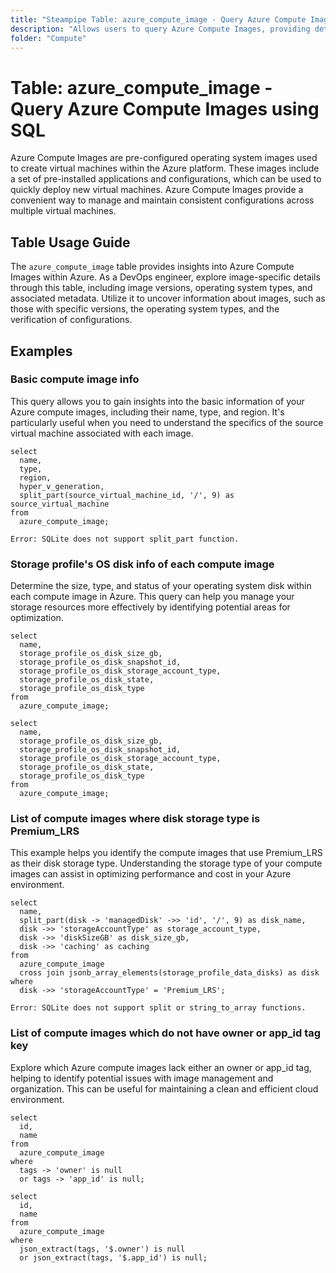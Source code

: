```yaml
---
title: "Steampipe Table: azure_compute_image - Query Azure Compute Images using SQL"
description: "Allows users to query Azure Compute Images, providing detailed information about the virtual machine images available in Azure."
folder: "Compute"
---
```


# Table: azure_compute_image - Query Azure Compute Images using SQL

Azure Compute Images are pre-configured operating system images used to create virtual machines within the Azure platform. These images include a set of pre-installed applications and configurations, which can be used to quickly deploy new virtual machines. Azure Compute Images provide a convenient way to manage and maintain consistent configurations across multiple virtual machines.

## Table Usage Guide

The `azure_compute_image` table provides insights into Azure Compute Images within Azure. As a DevOps engineer, explore image-specific details through this table, including image versions, operating system types, and associated metadata. Utilize it to uncover information about images, such as those with specific versions, the operating system types, and the verification of configurations.

## Examples

### Basic compute image info
This query allows you to gain insights into the basic information of your Azure compute images, including their name, type, and region. It's particularly useful when you need to understand the specifics of the source virtual machine associated with each image.

```sql+postgres
select
  name,
  type,
  region,
  hyper_v_generation,
  split_part(source_virtual_machine_id, '/', 9) as source_virtual_machine
from
  azure_compute_image;
```

```sql+sqlite
Error: SQLite does not support split_part function.
```

### Storage profile's OS disk info of each compute image
Determine the size, type, and status of your operating system disk within each compute image in Azure. This query can help you manage your storage resources more effectively by identifying potential areas for optimization.

```sql+postgres
select
  name,
  storage_profile_os_disk_size_gb,
  storage_profile_os_disk_snapshot_id,
  storage_profile_os_disk_storage_account_type,
  storage_profile_os_disk_state,
  storage_profile_os_disk_type
from
  azure_compute_image;
```

```sql+sqlite
select
  name,
  storage_profile_os_disk_size_gb,
  storage_profile_os_disk_snapshot_id,
  storage_profile_os_disk_storage_account_type,
  storage_profile_os_disk_state,
  storage_profile_os_disk_type
from
  azure_compute_image;
```

### List of compute images where disk storage type is Premium_LRS
This example helps you identify the compute images that use Premium_LRS as their disk storage type. Understanding the storage type of your compute images can assist in optimizing performance and cost in your Azure environment.

```sql+postgres
select
  name,
  split_part(disk -> 'managedDisk' ->> 'id', '/', 9) as disk_name,
  disk ->> 'storageAccountType' as storage_account_type,
  disk ->> 'diskSizeGB' as disk_size_gb,
  disk ->> 'caching' as caching
from
  azure_compute_image
  cross join jsonb_array_elements(storage_profile_data_disks) as disk
where
  disk ->> 'storageAccountType' = 'Premium_LRS';
```

```sql+sqlite
Error: SQLite does not support split or string_to_array functions.
```

### List of compute images which do not have owner or app_id tag key
Explore which Azure compute images lack either an owner or app_id tag, helping to identify potential issues with image management and organization. This can be useful for maintaining a clean and efficient cloud environment.

```sql+postgres
select
  id,
  name
from
  azure_compute_image
where
  tags -> 'owner' is null
  or tags -> 'app_id' is null;
```

```sql+sqlite
select
  id,
  name
from
  azure_compute_image
where
  json_extract(tags, '$.owner') is null
  or json_extract(tags, '$.app_id') is null;
```